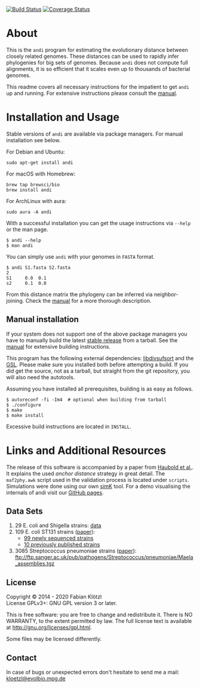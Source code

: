 [![Build Status](https://travis-ci.org/EvolBioInf/andi.svg?branch=master)](https://travis-ci.org/EvolBioInf/andi) [![Coverage Status](https://coveralls.io/repos/EvolBioInf/andi/badge.svg?branch=master)](https://coveralls.io/r/EvolBioInf/andi?branch=master)

# About

This is the `andi` program for estimating the evolutionary distance between closely related genomes. These distances can be used to rapidly infer phylogenies for big sets of genomes. Because `andi` does not compute full alignments, it is so efficient that it scales even up to thousands of bacterial genomes.

This readme covers all necessary instructions for the impatient to get `andi` up and running. For extensive instructions please consult the [manual](andi-manual.pdf).


# Installation and Usage

Stable versions of `andi` are available via package managers. For manual installation see below.

For Debian and Ubuntu:

    sudo apt-get install andi

For macOS with Homebrew:

    brew tap brewsci/bio
    brew install andi

For ArchLinux with aura:

    sudo aura -A andi
    
With a successful installation you can get the usage instructions via `--help` or the man page.

    $ andi --help
    $ man andi

You can simply use `andi` with your genomes in `FASTA` format.

    $ andi S1.fasta S2.fasta
    2
    S1     0.0  0.1
    s2     0.1  0.0

From this distance matrix the phylogeny can be inferred via neighbor-joining. Check the [manual](andi-manual.pdf) for a more thorough description.


## Manual installation

If your system does not support one of the above package managers you have to manually build the latest [stable release](https://github.com/EvolBioInf/andi/releases) from a tarball. See the [manual](andi-manual.pdf) for extensive building instructions.

This program has the following external dependencies: [libdivsufsort](https://github.com/y-256/libdivsufsort) and the [GSL](https://www.gnu.org/software/gsl/). Please make sure you installed both before attempting a build. If you did get the source, not as a tarball, but straight from the git repository, you will also need the autotools.

Assuming you have installed all prerequisites, building is as easy as follows.

    $ autoreconf -fi -Im4  # optional when building from tarball
    $ ./configure
    $ make
    $ make install

Excessive build instructions are located in `INSTALL`. 

# Links and Additional Resources

The release of this software is accompanied by a paper from [Haubold et al.](http://bioinformatics.oxfordjournals.org/content/31/8/1169). It explains the used *anchor distance* strategy in great detail. The `maf2phy.awk` script used in the validation process is located under `scripts`. Simulations were done using our own [simK](http://guanine.evolbio.mpg.de/bioBox/) tool. For a demo visualising the internals of andi visit our [GitHub pages](http://evolbioinf.github.io/andi/).

## Data Sets

1. 29 E. coli and Shigella strains: [data](http://guanine.evolbio.mpg.de/andi/eco29.fasta.gz)
2. 109 E. coli ST131 strains ([paper](http://www.pnas.org/content/early/2014/03/28/1322678111.abstract)): 
	* [99 newly sequenced strains](https://github.com/BeatsonLab-MicrobialGenomics/ST131_99)
	* [10 previously published strains](http://guanine.evolbio.mpg.de/andi/st131_extra.tgz)
3. 3085 Streptococcus pneumoniae strains ([paper](http://www.nature.com/ng/journal/v46/n3/full/ng.2895.html)): ftp://ftp.sanger.ac.uk/pub/pathogens/Streptococcus/pneumoniae/Maela_assemblies.tgz

## License

Copyright © 2014 - 2020 Fabian Klötzl  
License GPLv3+: GNU GPL version 3 or later.

This is free software: you are free to change and redistribute it. There is NO WARRANTY, to the extent permitted by law. The full license text is available at <http://gnu.org/licenses/gpl.html>.

Some files may be licensed differently.

## Contact

In case of bugs or unexpected errors don't hesitate to send me a mail: kloetzl@evolbio.mpg.de

